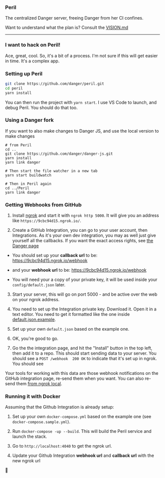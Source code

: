 ### Peril

The centralized Danger server, freeing Danger from her CI confines.

Want to understand what the plan is? Consult the [VISION.md](/VISION.md) 

---

### I want to hack on Peril!

Ace, great, cool. So, it's a bit of a process. I'm not sure if this will get easier in time. It's a complex app.

### Setting up Peril

```sh
git clone https://github.com/danger/peril.git
cd peril
yarn install
```

You can then run the project with `yarn start`. I use VS Code to launch, and debug Peril. You should do that too.

### Using a Danger fork
If you want to also make changes to Danger JS, and use the local version to make changes

```
# from Peril
cd ..
git clone https://github.com/danger/danger-js.git
yarn install
yarn link danger

# Then start the file watcher in a new tab
yarn start buildwatch

# Then in Peril again
cd ../Peril
yarn link danger
```

### Getting Webhooks from GitHub

1. Install [ngrok](https://ngrok.com/) and start it with `ngrok http 5000`. It will give you an address like `https://9cbc94d15.ngrok.io/`.

2. Create a GitHub Integration, you can go to your user account, then Integrations. As it's your own dev integration, you may as well just give yourself all the callbacks. If you want the exact access rights, see [the Danger page](https://github.com/integration/danger)

  * You should set up your **callback url** to be: https://9cbc94d15.ngrok.io/webhook

  * and your **webhook url** to be: https://9cbc94d15.ngrok.io/webhook

  * You will need your a copy of your private key, it will be used inside your `config/default.json` later.

3. Start your server, this will go on port 5000 - and be active over the web on your ngrok address.

4. You need to set up the Integration private key. Download it. Open it in a text editor. You need to get it formatted like the one inside [default.json.example](/config/default.json.example).

5. Set up your own `default.json` based on the example one.

6. OK, you're good to go.

7. Go the the integration page, and hit the "Install" button in the top left, then add it to a repo. This should start sending data to your server. You should see a `POST /webhook  200 OK` to indicate that it's set up in ngrok. You should see 

Your tools for working with this data are those webhook notifications on the GitHub integration page, re-send them when you want. You can also re-send them [from ngrok local](http://localhost:4040/inspect/http).


### Running it with Docker

Assuming that the Github Integration is already setup:

1. Set up your own `docker-compose.yml` based on the example one (see `docker-compose.sample.yml`).

2. Run `docker-compose -up --build`. This will build the Peril service and launch the stack.

3. Go to `http://localhost:4040` to get the ngrok url.

4. Update your Github Integration **webhook url** and **callback url** with the new ngrok url

:whale:
